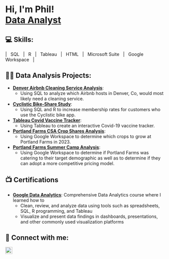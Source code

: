 <h1>Hi, I'm Phil! <br/><a href="https://github.com/lionmetals">Data Analyst</a>
  
<h2>💻 Skills:</h2>
| &nbsp SQL &nbsp
| &nbsp R &nbsp 
| &nbsp Tableau &nbsp
| &nbsp HTML &nbsp
| &nbsp Microsoft Suite &nbsp
| &nbsp Google Workspace &nbsp
|
<h2>👨‍💻 Data Analysis Projects:</h2>

- <b>[Denver Airbnb Cleaning Service Analysis](https://github.com/lionmetals/airbnb_denver.git)</b>:
  - Using SQL to analyze which Airbnb hosts in Denver, Co, would most likely need a cleaning service.
- <b>[Cyclistic Bike-Share Study](https://github.com/lionmetals/cyclistic_bikeshare_study)</b>:
  - Using SQL and R to increase membership rates for customers who use the Cyclistic bike app.
- <b>[Tableau Covid Vaccine Tracker](https://github.com/lionmetals/tableau_covid_vaccine_tracker.git)</b>:
  - Using Tableau to create an interactive Covid-19 vaccine tracker.
- <b>[Portland Farms CSA Crop Shares Analysis](https://github.com/lionmetals/portland_farms_CSA_analysis)</b>:
  - Using Google Workspace to determine which crops to grow at Portland Farms in 2023.
- <b>[Portland Farms Summer Camp Analysis](https://github.com/lionmetals/portland_farms_summercamp_analysis)</b>: 
  - Using Google Workspace to determine if Portland Farms was catering to their target demographic as well as to determine if they can adopt a more competitive pricing model.

<h2>📺 Certifications</h2>

- <b>[Google Data Analytics](https://www.linkedin.com/in/phil-lee-72023523b/details/certifications/)</b>: Comprehensive Data Analytics course where I learned how to
  - Clean, review, and analyze data using tools such as spreadsheets, SQL, R programming, and Tableau
  - Visualize and present data findings in dashboards, presentations, and other commonly used visualization platforms

<h2> 🤳 Connect with me:</h2>

[<img align="left" alt="PhilLee | LinkedIn" width="22px" src="https://cdn.jsdelivr.net/npm/simple-icons@v3/icons/linkedin.svg" />][linkedin]

[linkedin]: https://www.linkedin.com/in/phil-lee-72023523b/

<!--
**lionmetals/lionmetals** is a ✨ _special_ ✨ repository because its `README.md` (this file) appears on your GitHub profile.

Here are some ideas to get you started:

- 🔭 I’m currently working on ...
- 🌱 I’m currently learning ...
- 👯 I’m looking to collaborate on ...
- 🤔 I’m looking for help with ...
- 💬 Ask me about ...
- 📫 How to reach me: ...
- 😄 Pronouns: ...
- ⚡ Fun fact: ...
-->
